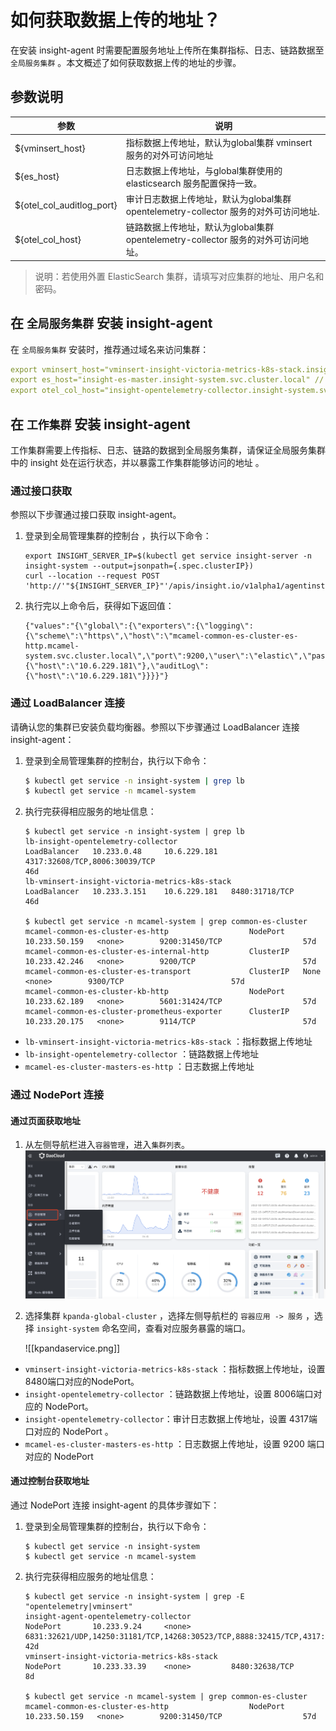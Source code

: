 #  如何获取数据上传的地址？

在安装 insight-agent 时需要配置服务地址上传所在集群指标、日志、链路数据至 `全局服务集群` 。本文概述了如何获取数据上传的地址的步骤。

## 参数说明

|   参数     |  说明  |
| ------ | -------------- |
|  ${vminsert_host}   | 指标数据上传地址，默认为global集群 vminsert 服务的对外可访问地址  |
|    ${es_host}  | 日志数据上传地址，与global集群使用的 elasticsearch 服务配置保持一致。 |
| ${otel_col_auditlog_port}  | 审计日志数据上传地址，默认为global集群 opentelemetry-collector 服务的对外可访问地址. |
| ${otel_col_host}  |  链路数据上传地址，默认为global集群 opentelemetry-collector  服务的对外可访问地址。|

>  说明：若使用外置 ElasticSearch 集群，请填写对应集群的地址、用户名和密码。



## 在 `全局服务集群` 安装 insight-agent

在 `全局服务集群` 安装时，推荐通过域名来访问集群：

```yaml
export vminsert_host="vminsert-insight-victoria-metrics-k8s-stack.insight-system.svc.cluster.local" // 指标
export es_host="insight-es-master.insight-system.svc.cluster.local" // 日志
export otel_col_host="insight-opentelemetry-collector.insight-system.svc.cluster.local" // 链路
```


## 在 `工作集群` 安装 insight-agent

工作集群需要上传指标、日志、链路的数据到全局服务集群，请保证全局服务集群中的 insight 处在运行状态，并以暴露工作集群能够访问的地址 。


### 通过接口获取

参照以下步骤通过接口获取 insight-agent。

1. 登录到全局管理集群的控制台 ，执行以下命令：

	```shell
	export INSIGHT_SERVER_IP=$(kubectl get service insight-server -n insight-system --output=jsonpath={.spec.clusterIP})
	curl --location --request POST 'http://'"${INSIGHT_SERVER_IP}"'/apis/insight.io/v1alpha1/agentinstallparam'
	```

1. 执行完以上命令后，获得如下返回值：
	```shell
	{"values":"{\"global\":{\"exporters\":{\"logging\":{\"scheme\":\"https\",\"host\":\"mcamel-common-es-cluster-es-http.mcamel-system.svc.cluster.local\",\"port\":9200,\"user\":\"elastic\",\"password\":\"XAlJ948ZY0leE320SQ6hfv17\"},\"metric\":{\"host\":\"10.6.229.181\"},\"auditLog\":{\"host\":\"10.6.229.181\"}}}}"}
	```


### 通过 LoadBalancer 连接

请确认您的集群已安装负载均衡器。参照以下步骤通过 LoadBalancer 连接 insight-agent：

1. 登录到全局管理集群的控制台，执行以下命令：

    ```bash
    $ kubectl get service -n insight-system | grep lb
    $ kubectl get service -n mcamel-system
    ```

2. 执行完获得相应服务的地址信息：
	```shell
	$ kubectl get service -n insight-system | grep lb
	lb-insight-opentelemetry-collector                               LoadBalancer   10.233.0.48     10.6.229.181   4317:32608/TCP,8006:30039/TCP                                               46d
	lb-vminsert-insight-victoria-metrics-k8s-stack                   LoadBalancer   10.233.3.151    10.6.229.181   8480:31718/TCP                                                              46d
	 
	$ kubectl get service -n mcamel-system | grep common-es-cluster
	mcamel-common-es-cluster-es-http                  NodePort    10.233.50.159   <none>        9200:31450/TCP                  57d
	mcamel-common-es-cluster-es-internal-http         ClusterIP   10.233.42.246   <none>        9200/TCP                        57d 
	mcamel-common-es-cluster-es-transport             ClusterIP   None            <none>        9300/TCP                        57d
	mcamel-common-es-cluster-kb-http                  NodePort    10.233.62.189   <none>        5601:31424/TCP                  57d
	mcamel-common-es-cluster-prometheus-exporter      ClusterIP   10.233.20.175   <none>        9114/TCP                        57d
	```

- `lb-vminsert-insight-victoria-metrics-k8s-stack` ：指标数据上传地址 
- `lb-insight-opentelemetry-collector` ：链路数据上传地址
- `mcamel-es-cluster-masters-es-http` ：日志数据上传地址


### 通过 NodePort 连接

####  通过页面获取地址

1.  从左侧导航栏进入`容器管理`，进入`集群列表`。
![安装采集器](../../images/login01.png)

2. 选择集群 `kpanda-global-cluster` ，选择左侧导航栏的 `容器应用 -> 服务` ，选择 `insight-system` 命名空间，查看对应服务暴露的端口。

	![[kpandaservice.png]]

- `vminsert-insight-victoria-metrics-k8s-stack` ：指标数据上传地址，设置 8480端口对应的NodePort。
- `insight-opentelemetry-collector` ：链路数据上传地址，设置 8006端口对应的 NodePort。
- `insight-opentelemetry-collector`：审计日志数据上传地址，设置 4317端口对应的 NodePort 。
- `mcamel-es-cluster-masters-es-http` ：日志数据上传地址，设置 9200 端口对应的 NodePort 


#### 通过控制台获取地址

通过 NodePort 连接 insight-agent 的具体步骤如下：

1. 登录到全局管理集群的控制台，执行以下命令：

    ```shell
    $ kubectl get service -n insight-system
    $ kubectl get service -n mcamel-system
    ```

2. 执行完获得相应服务的地址信息：
	
	```shell
	$ kubectl get service -n insight-system | grep -E "opentelemetry|vminsert"
	insight-agent-opentelemetry-collector                            NodePort       10.233.9.24     <none>         6831:32621/UDP,14250:31181/TCP,14268:30523/TCP,8888:32415/TCP,4317:32106/TCP,4318:31221/TCP,8889:32558/TCP,9411:30911/TCP   42d
	vminsert-insight-victoria-metrics-k8s-stack                      NodePort       10.233.33.39    <none>         8480:32638/TCP                                                                                                              8d
	
	$ kubectl get service -n mcamel-system | grep common-es-cluster
	mcamel-common-es-cluster-es-http                  NodePort    10.233.50.159   <none>        9200:31450/TCP                  57d
	```